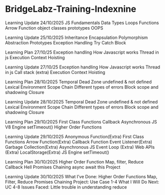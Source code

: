 # BridgeLabz-Training-Indexnine

Learning Update
24/10/2025
JS Fundamentals
Data Types
Loops
Functions
Arrow Function
object classes prototypes 
OOPS

Learning Update 25/10/2025
Inheritance
Encapsulation
Polymorphism
Abstraction
Prototypes
Exception Handling
Try Catch Block


Learning Plan 27/10/25
Exception handling
How Javascript works
Thread in js
Execution Context
Hoisting


Learning Update 27/10/25
Exception handling
How Javascript works
Thread in js
Call stack (extra)
Execution Context
Hoisting

Learning Plan 28/10/2025
Temporal Dead Zone
undefined & not defined
Lexical Environment
Scope Chain
Different types of errors
Block scope and shadowing
Closure

Learning Update 28/10/2025
Temporal Dead Zone
undefined & not defined
Lexical Environment
Scope Chain
Different types of errors
Block scope and shadowing
Closure

Learning Plan 29/10/2025
First Class Functions
Callback
Asynchronous JS
V8 Engine
setTimeout()
Higher Order Functions

Learning Update 29/10/2025
Anonymous Function(Extra)
First Class Functions 
Arrow Function(Extra)
Callback Function
Event Listener(Extra)
Garbage Collection(Extra)
Asynchronous JS
Event Loop (Extra)
Web APIs (Extra)
LocalStorage(Extra)
JS Engine
setTimeout()

Learning Plan 30/10/2025
Higher Order Function 
Map, filter, Reduce
Callback Hell
Promises
Chaining
async await
this
Project

Learning Update 30/10/2025
What I’ve Done:
Higher Order Functions
Map, Filter, Reduce
Promises
Chaining
Project: Use Case 1-4
What I Will Do Next: UC 4-8
Issues Faced: Little trouble in understanding reduce